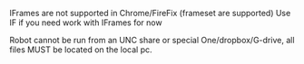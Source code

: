 IFrames are not supported in Chrome/FireFix (frameset are supported) Use IF if you need work with IFrames for now

Robot cannot be run from an UNC share or special One/dropbox/G-drive, all files MUST be located on the local pc.